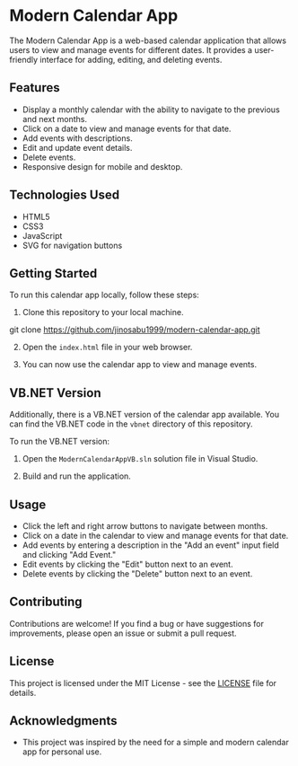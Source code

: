 # Modern Calendar App

The Modern Calendar App is a web-based calendar application that allows users to view and manage events for different dates. It provides a user-friendly interface for adding, editing, and deleting events.

## Features

- Display a monthly calendar with the ability to navigate to the previous and next months.
- Click on a date to view and manage events for that date.
- Add events with descriptions.
- Edit and update event details.
- Delete events.
- Responsive design for mobile and desktop.

## Technologies Used

- HTML5
- CSS3
- JavaScript
- SVG for navigation buttons

## Getting Started

To run this calendar app locally, follow these steps:

1. Clone this repository to your local machine.

git clone https://github.com/jinosabu1999/modern-calendar-app.git

2. Open the `index.html` file in your web browser.

3. You can now use the calendar app to view and manage events.

## VB.NET Version

Additionally, there is a VB.NET version of the calendar app available. You can find the VB.NET code in the `vbnet` directory of this repository.

To run the VB.NET version:

1. Open the `ModernCalendarAppVB.sln` solution file in Visual Studio.

2. Build and run the application.

## Usage

- Click the left and right arrow buttons to navigate between months.
- Click on a date in the calendar to view and manage events for that date.
- Add events by entering a description in the "Add an event" input field and clicking "Add Event."
- Edit events by clicking the "Edit" button next to an event.
- Delete events by clicking the "Delete" button next to an event.

## Contributing

Contributions are welcome! If you find a bug or have suggestions for improvements, please open an issue or submit a pull request.

## License

This project is licensed under the MIT License - see the [LICENSE](LICENSE) file for details.

## Acknowledgments

- This project was inspired by the need for a simple and modern calendar app for personal use.
